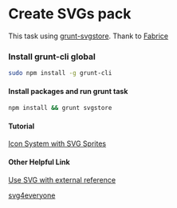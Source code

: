 # Create SVGs pack #
This task using
[grunt-svgstore](https://github.com/FWeinb/grunt-svgstore).
Thank to [Fabrice](https://github.com/FWeinb)
### Install grunt-cli global ###
```bash
sudo npm install -g grunt-cli
```
#### Install packages and run grunt task ####
```bash
npm install && grunt svgstore
```
#### Tutorial ####
[Icon System with SVG Sprites](https://css-tricks.com/svg-sprites-use-better-icon-fonts/)

#### Other Helpful Link ####
[Use SVG with external reference](https://css-tricks.com/svg-use-with-external-reference-take-2/)

[svg4everyone](https://github.com/jonathantneal/svg4everybody) 
